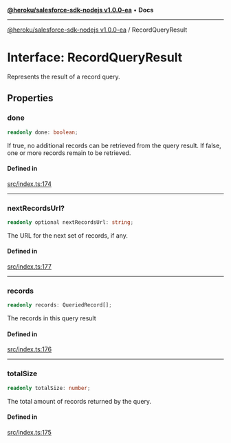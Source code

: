 [**@heroku/salesforce-sdk-nodejs v1.0.0-ea**](../README.md) • **Docs**

***

[@heroku/salesforce-sdk-nodejs v1.0.0-ea](../README.md) / RecordQueryResult

# Interface: RecordQueryResult

Represents the result of a record query.

## Properties

### done

```ts
readonly done: boolean;
```

If true, no additional records can be retrieved from the query result.
If false, one or more records remain to be retrieved.

#### Defined in

[src/index.ts:174](https://github.com/heroku/heroku-applink-nodejs/blob/964a49b1b7eff1b886f572faf2baab589b474aff/src/index.ts#L174)

***

### nextRecordsUrl?

```ts
readonly optional nextRecordsUrl: string;
```

The URL for the next set of records, if any.

#### Defined in

[src/index.ts:177](https://github.com/heroku/heroku-applink-nodejs/blob/964a49b1b7eff1b886f572faf2baab589b474aff/src/index.ts#L177)

***

### records

```ts
readonly records: QueriedRecord[];
```

The records in this query result

#### Defined in

[src/index.ts:176](https://github.com/heroku/heroku-applink-nodejs/blob/964a49b1b7eff1b886f572faf2baab589b474aff/src/index.ts#L176)

***

### totalSize

```ts
readonly totalSize: number;
```

The total amount of records returned by the query.

#### Defined in

[src/index.ts:175](https://github.com/heroku/heroku-applink-nodejs/blob/964a49b1b7eff1b886f572faf2baab589b474aff/src/index.ts#L175)
